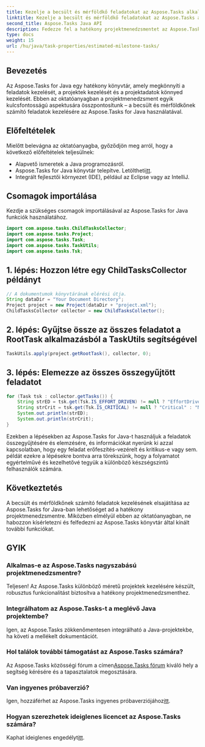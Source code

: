 ```yaml
---
title: Kezelje a becsült és mérföldkő feladatokat az Aspose.Tasks alkalmazásban
linktitle: Kezelje a becsült és mérföldkő feladatokat az Aspose.Tasks alkalmazásban
second_title: Aspose.Tasks Java API
description: Fedezze fel a hatékony projektmenedzsmentet az Aspose.Tasks for Java segítségével. Könnyedén kezelheti a becsült és mérföldkőnek számító feladatokat. Töltse le a könyvtárat most!
type: docs
weight: 15
url: /hu/java/task-properties/estimated-milestone-tasks/
---
```

## Bevezetés
Az Aspose.Tasks for Java egy hatékony könyvtár, amely megkönnyíti a feladatok kezelését, a projektek kezelését és a projektadatok könnyed kezelését. Ebben az oktatóanyagban a projektmenedzsment egyik kulcsfontosságú aspektusára összpontosítunk – a becsült és mérföldkőnek számító feladatok kezelésére az Aspose.Tasks for Java használatával.
## Előfeltételek
Mielőtt belevágna az oktatóanyagba, győződjön meg arról, hogy a következő előfeltételek teljesülnek:
- Alapvető ismeretek a Java programozásról.
-  Aspose.Tasks for Java könyvtár telepítve. Letöltheti[itt](https://releases.aspose.com/tasks/java/).
- Integrált fejlesztői környezet (IDE), például az Eclipse vagy az IntelliJ.
## Csomagok importálása
Kezdje a szükséges csomagok importálásával az Aspose.Tasks for Java funkciók használatához.
```java
import com.aspose.tasks.ChildTasksCollector;
import com.aspose.tasks.Project;
import com.aspose.tasks.Task;
import com.aspose.tasks.TaskUtils;
import com.aspose.tasks.Tsk;

```
## 1. lépés: Hozzon létre egy ChildTasksCollector példányt
```java
// A dokumentumok könyvtárának elérési útja.
String dataDir = "Your Document Directory";
Project project = new Project(dataDir + "project.xml");
ChildTasksCollector collector = new ChildTasksCollector();
```
## 2. lépés: Gyűjtse össze az összes feladatot a RootTask alkalmazásból a TaskUtils segítségével
```java
TaskUtils.apply(project.getRootTask(), collector, 0);
```
## 3. lépés: Elemezze az összes összegyűjtött feladatot
```java
for (Task tsk : collector.getTasks()) {
    String strED = tsk.get(Tsk.IS_EFFORT_DRIVEN) != null ? "EffortDriven" : "Non-EffortDriven";
    String strCrit = tsk.get(Tsk.IS_CRITICAL) != null ? "Critical" : "Non-Critical";
    System.out.println(strED);
    System.out.println(strCrit);
}
```
Ezekben a lépésekben az Aspose.Tasks for Java-t használjuk a feladatok összegyűjtésére és elemzésére, és információkat nyerünk ki azzal kapcsolatban, hogy egy feladat erőfeszítés-vezérelt és kritikus-e vagy sem.
példát ezekre a lépésekre bontva arra törekszünk, hogy a folyamatot egyértelművé és kezelhetővé tegyük a különböző készségszintű felhasználók számára.
## Következtetés
A becsült és mérföldkőnek számító feladatok kezelésének elsajátítása az Aspose.Tasks for Java-ban lehetőséget ad a hatékony projektmenedzsmentre. Miközben elmélyül ebben az oktatóanyagban, ne habozzon kísérletezni és felfedezni az Aspose.Tasks könyvtár által kínált további funkciókat.

## GYIK
### Alkalmas-e az Aspose.Tasks nagyszabású projektmenedzsmentre?
Teljesen! Az Aspose.Tasks különböző méretű projektek kezelésére készült, robusztus funkcionalitást biztosítva a hatékony projektmenedzsmenthez.
### Integrálhatom az Aspose.Tasks-t a meglévő Java projektembe?
Igen, az Aspose.Tasks zökkenőmentesen integrálható a Java-projektekbe, ha követi a mellékelt dokumentációt.
### Hol találok további támogatást az Aspose.Tasks számára?
 Az Aspose.Tasks közösségi fórum a címen[Aspose.Tasks fórum](https://forum.aspose.com/c/tasks/15) kiváló hely a segítség kérésére és a tapasztalatok megosztására.
### Van ingyenes próbaverzió?
 Igen, hozzáférhet az Aspose.Tasks ingyenes próbaverziójához[itt](https://releases.aspose.com/).
### Hogyan szerezhetek ideiglenes licencet az Aspose.Tasks számára?
 Kaphat ideiglenes engedélyt[itt](https://purchase.aspose.com/temporary-license/).